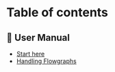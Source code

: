 # Table of contents

## 📖 User Manual

* [Start here](README.md)
* [Handling Flowgraphs](user-manual/handling-flowgraphs.md)
